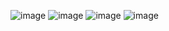 ![image](https://github.com/user-attachments/assets/1a2357b4-2ba7-4df9-b153-4829b882169f)
![image](https://github.com/user-attachments/assets/f93b8188-d21f-4208-8fed-dd010c1c8018)
![image](https://github.com/user-attachments/assets/0c220501-2bf1-4918-bc6e-42a0f139b9a4)
![image](https://github.com/user-attachments/assets/3b3430a6-00ea-400a-9cbb-a91470a5e85b)
